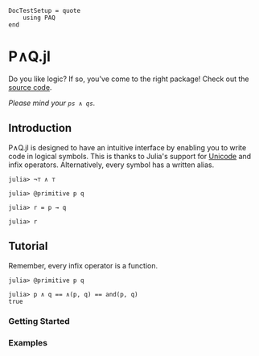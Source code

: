 
```@meta
DocTestSetup = quote
    using PAQ
end
```

# P∧Q.jl

Do you like logic? If so, you've come to the right package! Check out the [source code](https://github.com/jakobjpeters/PAQ.jl).

*Please mind your ```ps ∧ qs```.*

## Introduction

P∧Q.jl is designed to have an intuitive interface by enabling you to write code in logical symbols. This is thanks to Julia's support for [Unicode](https://docs.julialang.org/en/v1/manual/unicode-input/) and infix operators. Alternatively, every symbol has a written alias.

```jldoctest
julia> ¬⊤ ∧ ⊤

julia> @primitive p q

julia> r = p → q

julia> r

```

## Tutorial

Remember, every infix operator is a function.

```jldoctest
julia> @primitive p q

julia> p ∧ q == ∧(p, q) == and(p, q)
true
```

### Getting Started

### Examples
